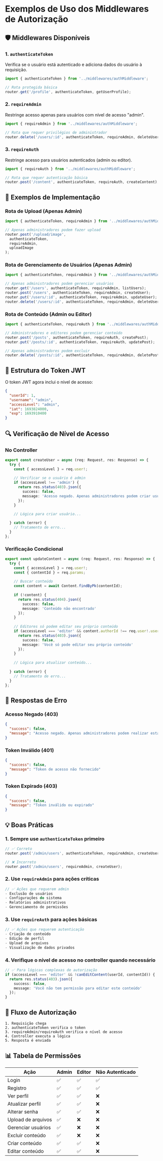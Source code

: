 # Exemplos de Uso dos Middlewares de Autorização

## 🛡️ Middlewares Disponíveis

### 1. `authenticateToken`
Verifica se o usuário está autenticado e adiciona dados do usuário à requisição.

```typescript
import { authenticateToken } from '../middlewares/authMiddleware';

// Rota protegida básica
router.get('/profile', authenticateToken, getUserProfile);
```

### 2. `requireAdmin`
Restringe acesso apenas para usuários com nível de acesso "admin".

```typescript
import { requireAdmin } from '../middlewares/authMiddleware';

// Rota que requer privilégios de administrador
router.delete('/users/:id', authenticateToken, requireAdmin, deleteUser);
```

### 3. `requireAuth`
Restringe acesso para usuários autenticados (admin ou editor).

```typescript
import { requireAuth } from '../middlewares/authMiddleware';

// Rota que requer autenticação básica
router.post('/content', authenticateToken, requireAuth, createContent);
```

## 🔐 Exemplos de Implementação

### Rota de Upload (Apenas Admin)
```typescript
import { authenticateToken, requireAdmin } from '../middlewares/authMiddleware';

// Apenas administradores podem fazer upload
router.post('/upload/image', 
  authenticateToken, 
  requireAdmin, 
  uploadImage
);
```

### Rota de Gerenciamento de Usuários (Apenas Admin)
```typescript
import { authenticateToken, requireAdmin } from '../middlewares/authMiddleware';

// Apenas administradores podem gerenciar usuários
router.get('/users', authenticateToken, requireAdmin, listUsers);
router.post('/users', authenticateToken, requireAdmin, createUser);
router.put('/users/:id', authenticateToken, requireAdmin, updateUser);
router.delete('/users/:id', authenticateToken, requireAdmin, deleteUser);
```

### Rota de Conteúdo (Admin ou Editor)
```typescript
import { authenticateToken, requireAuth } from '../middlewares/authMiddleware';

// Administradores e editores podem gerenciar conteúdo
router.post('/posts', authenticateToken, requireAuth, createPost);
router.put('/posts/:id', authenticateToken, requireAuth, updatePost);

// Apenas administradores podem excluir
router.delete('/posts/:id', authenticateToken, requireAdmin, deletePost);
```

## 📝 Estrutura do Token JWT

O token JWT agora inclui o nível de acesso:

```json
{
  "userId": 1,
  "username": "admin",
  "accessLevel": "admin",
  "iat": 1693824000,
  "exp": 1693910400
}
```

## 🔍 Verificação de Nível de Acesso

### No Controller
```typescript
export const createUser = async (req: Request, res: Response) => {
  try {
    const { accessLevel } = req.user!;
    
    // Verificar se o usuário é admin
    if (accessLevel !== 'admin') {
      return res.status(403).json({
        success: false,
        message: 'Acesso negado. Apenas administradores podem criar usuários.'
      });
    }

    // Lógica para criar usuário...
    
  } catch (error) {
    // Tratamento de erro...
  }
};
```

### Verificação Condicional
```typescript
export const updateContent = async (req: Request, res: Response) => {
  try {
    const { accessLevel } = req.user!;
    const { contentId } = req.params;
    
    // Buscar conteúdo
    const content = await Content.findByPk(contentId);
    
    if (!content) {
      return res.status(404).json({
        success: false,
        message: 'Conteúdo não encontrado'
      });
    }
    
    // Editores só podem editar seu próprio conteúdo
    if (accessLevel === 'editor' && content.authorId !== req.user!.userId) {
      return res.status(403).json({
        success: false,
        message: 'Você só pode editar seu próprio conteúdo'
      });
    }
    
    // Lógica para atualizar conteúdo...
    
  } catch (error) {
    // Tratamento de erro...
  }
};
```

## 🚨 Respostas de Erro

### Acesso Negado (403)
```json
{
  "success": false,
  "message": "Acesso negado. Apenas administradores podem realizar esta ação."
}
```

### Token Inválido (401)
```json
{
  "success": false,
  "message": "Token de acesso não fornecido"
}
```

### Token Expirado (403)
```json
{
  "success": false,
  "message": "Token inválido ou expirado"
}
```

## 💡 Boas Práticas

### 1. Sempre use `authenticateToken` primeiro
```typescript
// ✅ Correto
router.post('/admin/users', authenticateToken, requireAdmin, createUser);

// ❌ Incorreto
router.post('/admin/users', requireAdmin, createUser);
```

### 2. Use `requireAdmin` para ações críticas
```typescript
// ✅ Ações que requerem admin
- Exclusão de usuários
- Configurações do sistema
- Relatórios administrativos
- Gerenciamento de permissões
```

### 3. Use `requireAuth` para ações básicas
```typescript
// ✅ Ações que requerem autenticação
- Criação de conteúdo
- Edição de perfil
- Upload de arquivos
- Visualização de dados privados
```

### 4. Verifique o nível de acesso no controller quando necessário
```typescript
// ✅ Para lógicas complexas de autorização
if (accessLevel === 'editor' && !canEditContent(userId, contentId)) {
  return res.status(403).json({
    success: false,
    message: 'Você não tem permissão para editar este conteúdo'
  });
}
```

## 🔄 Fluxo de Autorização

```
1. Requisição chega
2. authenticateToken verifica o token
3. requireAdmin/requireAuth verifica o nível de acesso
4. Controller executa a lógica
5. Resposta é enviada
```

## 📊 Tabela de Permissões

| Ação | Admin | Editor | Não Autenticado |
|------|-------|--------|------------------|
| Login | ✅ | ✅ | ✅ |
| Registro | ✅ | ✅ | ✅ |
| Ver perfil | ✅ | ✅ | ❌ |
| Atualizar perfil | ✅ | ✅ | ❌ |
| Alterar senha | ✅ | ✅ | ❌ |
| Upload de arquivos | ✅ | ❌ | ❌ |
| Gerenciar usuários | ✅ | ❌ | ❌ |
| Excluir conteúdo | ✅ | ❌ | ❌ |
| Criar conteúdo | ✅ | ✅ | ❌ |
| Editar conteúdo | ✅ | ✅ | ❌ |
